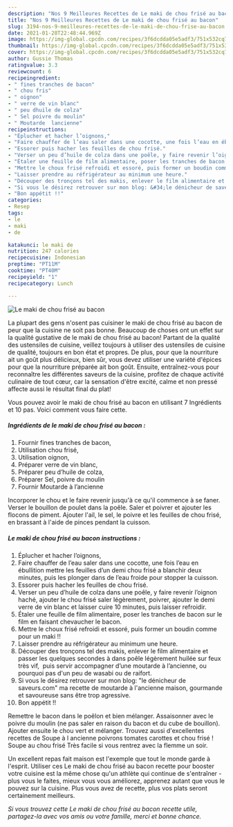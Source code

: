 ```yaml
---
description: "Nos 9 Meilleures Recettes de Le maki de chou frisé au bacon"
title: "Nos 9 Meilleures Recettes de Le maki de chou frisé au bacon"
slug: 3194-nos-9-meilleures-recettes-de-le-maki-de-chou-frise-au-bacon
date: 2021-01-28T22:48:44.969Z
image: https://img-global.cpcdn.com/recipes/3f6dcdda05e5adf3/751x532cq70/le-maki-de-chou-frise-au-bacon-photo-principale-de-la-recette.jpg
thumbnail: https://img-global.cpcdn.com/recipes/3f6dcdda05e5adf3/751x532cq70/le-maki-de-chou-frise-au-bacon-photo-principale-de-la-recette.jpg
cover: https://img-global.cpcdn.com/recipes/3f6dcdda05e5adf3/751x532cq70/le-maki-de-chou-frise-au-bacon-photo-principale-de-la-recette.jpg
author: Gussie Thomas
ratingvalue: 3.3
reviewcount: 6
recipeingredient:
- " fines tranches de bacon"
- " chou fris"
- " oignon"
- " verre de vin blanc"
- " peu dhuile de colza"
- " Sel poivre du moulin"
- " Moutarde  lancienne"
recipeinstructions:
- "Éplucher et hacher l’oignons,"
- "Faire chauffer de l’eau saler dans une cocotte, une fois l’eau en ébullition mettre les feuilles d’un demi chou frisé a blanchir deux minutes, puis les plonger dans de l’eau froide pour stopper la cuisson."
- "Essorer puis hacher les feuilles de chou frisé."
- "Verser un peu d’huile de colza dans une poêle, y faire revenir l’oignon haché, ajouter le chou frisé saler légèrement, poivrer, ajouter le demi verre de vin blanc et laisser cuire 10 minutes, puis laisser refroidir."
- "Étaler une feuille de film alimentaire, poser les tranches de bacon sur le film en faisant chevaucher le bacon."
- "Mettre le choux frisé refroidi et essoré, puis former un boudin comme pour un maki !!"
- "Laisser prendre au réfrigérateur au minimum une heure."
- "Découper des tronçons tel des makis, enlever le film alimentaire et passer les quelques secondes à dans poêle légèrement huilée sur feux très vif,  puis servir accompagner d’une moutarde à l’ancienne, ou pourquoi pas d&#39;un peu de wasabi ou de raifort."
- "Si vous le désirez retrouver sur mon blog: &#34;le dénicheur de saveurs.com&#34; ma recette de moutarde à l&#39;ancienne maison, gourmande et savoureuse sans être trop agressive."
- "Bon appétit !!"
categories:
- Resep
tags:
- le
- maki
- de

katakunci: le maki de 
nutrition: 247 calories
recipecuisine: Indonesian
preptime: "PT11M"
cooktime: "PT40M"
recipeyield: "1"
recipecategory: Lunch

---
```



![Le maki de chou frisé au bacon](https://img-global.cpcdn.com/recipes/3f6dcdda05e5adf3/751x532cq70/le-maki-de-chou-frise-au-bacon-photo-principale-de-la-recette.jpg)

La plupart des gens n'osent pas cuisiner le maki de chou frisé au bacon de peur que la cuisine ne soit pas bonne. Beaucoup de choses ont un effet sur la qualité gustative de le maki de chou frisé au bacon! Partant de la qualité des ustensiles de cuisine, veillez toujours à utiliser des ustensiles de cuisine de qualité, toujours en bon état et propres. De plus, pour que la nourriture ait un goût plus délicieux, bien sûr, vous devez utiliser une variété d'épices pour que la nourriture préparée ait bon goût. Ensuite, entraînez-vous pour reconnaître les différentes saveurs de la cuisine, profitez de chaque activité culinaire de tout cœur, car la sensation d'être excité, calme et non pressé affecte aussi le résultat final du plat!

<!--inarticleads1-->

Vous pouvez avoir le maki de chou frisé au bacon en utilisant 7 Ingrédients et 10 pas. Voici comment vous faire cette.

##### Ingrédients de le maki de chou frisé au bacon :

1. Fournir  fines tranches de bacon,
1. Utilisation  chou frisé,
1. Utilisation  oignon,
1. Préparer  verre de vin blanc,
1. Préparer  peu d’huile de colza,
1. Préparer  Sel, poivre du moulin
1. Fournir  Moutarde à l’ancienne


Incorporer le chou et le faire revenir jusqu&#39;à ce qu&#39;il commence à se faner. Verser le bouillon de poulet dans la poêle. Saler et poivrer et ajouter les flocons de piment. Ajouter l&#39;ail, le sel, le poivre et les feuilles de chou frisé, en brassant à l&#39;aide de pinces pendant la cuisson. 

<!--inarticleads2-->

##### Le maki de chou frisé au bacon instructions :

1. Éplucher et hacher l’oignons,
1. Faire chauffer de l’eau saler dans une cocotte, une fois l’eau en ébullition mettre les feuilles d’un demi chou frisé a blanchir deux minutes, puis les plonger dans de l’eau froide pour stopper la cuisson.
1. Essorer puis hacher les feuilles de chou frisé.
1. Verser un peu d’huile de colza dans une poêle, y faire revenir l’oignon haché, ajouter le chou frisé saler légèrement, poivrer, ajouter le demi verre de vin blanc et laisser cuire 10 minutes, puis laisser refroidir.
1. Étaler une feuille de film alimentaire, poser les tranches de bacon sur le film en faisant chevaucher le bacon.
1. Mettre le choux frisé refroidi et essoré, puis former un boudin comme pour un maki !!
1. Laisser prendre au réfrigérateur au minimum une heure.
1. Découper des tronçons tel des makis, enlever le film alimentaire et passer les quelques secondes à dans poêle légèrement huilée sur feux très vif,  puis servir accompagner d’une moutarde à l’ancienne, ou pourquoi pas d&#39;un peu de wasabi ou de raifort.
1. Si vous le désirez retrouver sur mon blog: &#34;le dénicheur de saveurs.com&#34; ma recette de moutarde à l&#39;ancienne maison, gourmande et savoureuse sans être trop agressive.
1. Bon appétit !!


Remettre le bacon dans le poêlon et bien mélanger. Assaisonner avec le poivre du moulin (ne pas saler en raison du bacon et du cube de bouillon). Ajouter ensuite le chou vert et mélanger. Trouvez aussi d&#39;excellentes recettes de Soupe à l ancienne poivrons tomates carottes et chou frisé ! Soupe au chou frisé Très facile si vous rentrez avec la flemme un soir. 

<!--inarticleads1-->

<p>
Un excellent repas fait maison est l'exemple que tout le monde garde à l'esprit. Utiliser ces Le maki de chou frisé au bacon recette pour booster votre cuisine est la même chose qu'un athlète qui continue de s'entraîner - plus vous le faites, mieux vous vous améliorez, apprenez autant que vous le pouvez sur la cuisine. Plus vous avez de recette, plus vos plats seront certainement meilleurs.
</p>

<p>
<i>Si vous trouvez cette Le maki de chou frisé au bacon recette utile, partagez-la avec vos amis ou votre famille, merci et bonne chance.</i>
</p>
